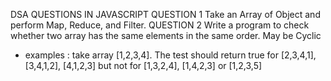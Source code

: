 DSA QUESTIONS IN JAVASCRIPT
QUESTION 1
Take an Array of Object and perform Map, Reduce, and Filter.
QUESTION 2
 Write a program to check  whether two array has the same elements in the same order. 
  May be Cyclic
-  examples : take array  [1,2,3,4].
The test should return true for [2,3,4,1], [3,4,1,2], [4,1,2,3] but not for [1,3,2,4], [1,4,2,3] or [1,2,3,5]  